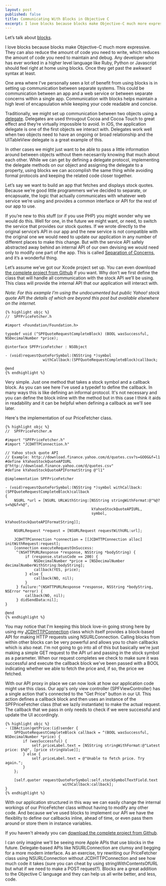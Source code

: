 ```yaml
---
layout: post
published: false
title: Communicating With Blocks in Objective C
excerpt: I love blocks because blocks make Objective-C much more expressive. They can also reduce the amount of code you need to write, which reduces the amount of code you need to maintain and debug. Any developer who has ever worked in a higher level language like Ruby, Python or Javascript should feel right at home using blocks. Once they get past the awkward syntax at least.
---
```


Let’s talk about [blocks](http://developer.apple.com/library/ios/#featuredarticles/Short_Practical_Guide_Blocks/_index.html).

I love blocks because blocks make Objective-C much more expressive. They can also reduce the amount of code you need to write, which reduces the amount of code you need to maintain and debug. Any developer who has ever worked in a higher level language like Ruby, Python or Javascript should feel right at home using blocks. Once they get past the awkward syntax at least.

One area where I’ve personally seen a lot of benefit from using blocks is in setting up communication between separate systems. This could be communication between an app and a web service or between separate concerns within a single app. Communication with blocks helps maintain a high level of encapsulation while keeping your code readable and concise.

Traditionally, we might set up communication between two objects using a [delegate](http://developer.apple.com/library/ios/#documentation/General/Conceptual/CocoaEncyclopedia/DelegatesandDataSources/DelegatesandDataSources.html). Delegates are used througout Cocoa and Cocoa Touch to great effect and they’re virtually impossible to avoid. In iOS, the application delegate is one of the first objects we interact with. Delegates work well when two objects need to have an ongoing or broad relationship and the UITableView delegate is a great example of this.

In other cases we might just want to be able to pass a little information around between objects without them necesarrily knowing that much about each other. While we can get by defining a delegate protocol, implementing the delegate methods on our object and assigning the delegate to a property, using blocks we can accomplish the same thing while avoiding formal protocols and keeping the related code closer together.

Let’s say we want to build an app that fetches and displays stock quotes. Because we’re good little programmers we’ve decided to separate, or encapsuate, the logic that actually communicates with whatever web service we’re using and provides a common interface or API for the rest of our app to use.

If you’re new to this stuff (or if you use PHP) you might wonder why we would do this. Well for one, in the future we might want, or need, to switch the service that provides our stock quotes. If we wrote directly to the original service’s API in our app and the new service is not compatible with the original one we would need to update our application in any number of different places to make this change. But with the service API safely abstracted away behind an internal API of our own devising we would need only to modify one part of the app. This is called [Separation of Concerns](http://en.wikipedia.org/wiki/Separation_of_concerns), and it’s a wonderful thing.

Let’s assume we’ve got our Xcode project set up. You can even download [the complete project from Github](http://github.com/jdriscoll/ads-sample-stock-price-fetcher) if you want. Why don’t we first define the class that will handle all communication with the stock API we’ll be using. This class will provide the internal API that our application will interact with.

_Note: For this example I’m using the undocumented but public Yahoo! stock quote API the details of which are beyond this post but available elsewhere on the internet._

    {% highlight objc %}
    //  SPFPriceFetcher.h
    
    #import <Foundation/Foundation.h>
    
    typedef void (^SPFQuoteRequestCompleteBlock) (BOOL wasSuccessful, NSDecimalNumber *price);
    
    @interface SPFPriceFetcher : NSObject
    
    - (void)requestQuoteForSymbol:(NSString *)symbol
                     withCallback:(SPFQuoteRequestCompleteBlock)callback;
    
    @end
    {% endhighlight %}

Very simple. Just one method that takes a stock symbol and a callback block. As you can see here I've used a typedef to define the callback. In many ways this is like defining an informal protocol. It's not necessary and you can define the block inline with the method but in this case I think it aids in readability and it can be helpful when defining a callback as we'll see later.

Here's the implementation of our PriceFetcher class.

    {% highlight objc %}
    //  SPFPriceFetcher.m
    
    #import "SPFPriceFetcher.h"
    #import "JCDHTTPConnection.h"
    
    // Yahoo stock quote API
    // Example: http://download.finance.yahoo.com/d/quotes.csv?s=GOOG&f=l1
    #define kYahooStockQuoteAPIURL @"http://download.finance.yahoo.com/d/quotes.csv"
    #define kYahooStockQuoteAPIFormatString @"l1"
    
    @implementation SPFPriceFetcher
    
    - (void)requestQuoteForSymbol:(NSString *)symbol withCallback:(SPFQuoteRequestCompleteBlock)callback
    {
        NSURL *url = [NSURL URLWithString:[NSString stringWithFormat:@"%@?s=%@&f=%@",
                                           kYahooStockQuoteAPIURL,
                                           symbol,
                                           kYahooStockQuoteAPIFormatString]];
    
        NSURLRequest *request = [NSURLRequest requestWithURL:url];
    
        JCDHTTPConnection *connection = [[JCDHTTPConnection alloc] initWithRequest:request];
        [connection executeRequestOnSuccess:
         ^(NSHTTPURLResponse *response, NSString *bodyString) {
             if (response.statusCode == 200) {
                 NSDecimalNumber *price = [NSDecimalNumber decimalNumberWithString:bodyString];
                 callback(YES, price);
             } else {
                 callback(NO, nil);
             }
         } failure:^(NSHTTPURLResponse *response, NSString *bodyString, NSError *error) {
             callback(NO, nil);
         } didSendData:nil];
    }
    
    @end
    {% endhighlight %}

You may notice that I'm keeping this block love-in going strong here by using my [JCDHTTPConnection](http://adevelopingstory.com/blog/2011/11/jcdhttpconnection.html) class which itself provides a block-based API for making HTTP requests using NSURLConnection. Calling blocks from within other blocks can be very powerful and allows you to chain callbacks which is also neat. I'm not going to go into all of this but basically we're just making a simple GET request to the API url and passing in the stock symbol as a parameter. When our request completes we check to make sure it was successful and execute the callback block we've been passed with a BOOL indicating whether we able to fetch the price and, if so, the price we fetched.

With our API proxy in place we can now look at how our application code might use this class. Our app's only view controller (SPFViewController) has a single action that's connected to the "Get Price" button in our UI. This action defines a callback block and then uses an instance of the SPFPriceFetcher class (that we lazily instantiate) to make the actual request. The callback that we pass in only needs to check if we were successful and update the UI accordingly.

    {% highlight objc %}
    - (IBAction)getPrice:(id)sender {
        SPFQuoteRequestCompleteBlock callback = ^(BOOL wasSuccessful, NSDecimalNumber *price) {
            if (wasSuccessful) {
                self.priceLabel.text = [NSString stringWithFormat:@"Latest price: $%@", [price stringValue]];
            } else {
                self.priceLabel.text = @"Unable to fetch price. Try again.";
            }
        };
    
        [self.quoter requestQuoteForSymbol:self.stockSymbolTextField.text
                              withCallback:callback];
    }
    {% endhighlight %}

With our application structured in this way we can easily change the internal workings of our PriceFetcher class without having to modify any other code. And because we've used blocks to implement our API we have the flexiblity to define our callbacks inline, ahead of time, or even pass them around or store them in instance variables.

If you haven't already you can [download the complete project from Github](http://github.com/jdriscoll/ads-sample-stock-price-fetcher).

I can only imagine we'll be seeing more Apple APIs that use blocks in the future. Delegate-based APIs like NSURLConnection are clumsy and begging for a more modern interface. As an exercise, try rewriting our PriceFetcher class using NSURLConnection without JCDHTTPConnection and see how much code it takes (sure you can cheat by using stringWithContentsOfURL but what if we need to make a POST request?). Blocks are a great addition to the Objective C language and they can help us all write better, and less, code.
